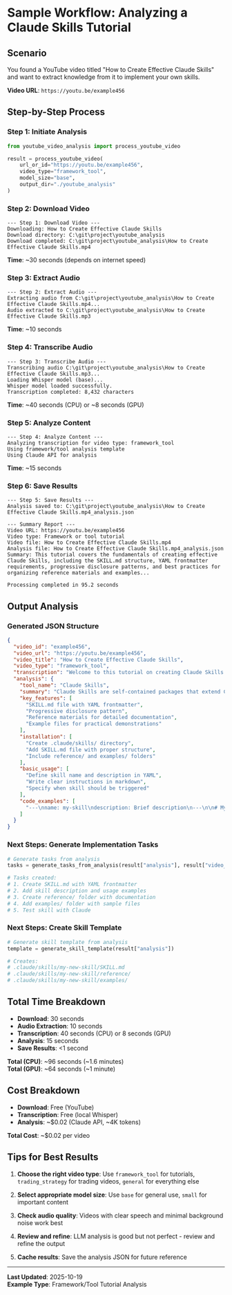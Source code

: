 # Sample Workflow: Analyzing a Claude Skills Tutorial

## Scenario

You found a YouTube video titled "How to Create Effective Claude Skills" and want to extract knowledge from it to implement your own skills.

**Video URL**: `https://youtu.be/example456`

## Step-by-Step Process

### Step 1: Initiate Analysis

```python
from youtube_video_analysis import process_youtube_video

result = process_youtube_video(
    url_or_id="https://youtu.be/example456",
    video_type="framework_tool",
    model_size="base",
    output_dir="./youtube_analysis"
)
```

### Step 2: Download Video

```
--- Step 1: Download Video ---
Downloading: How to Create Effective Claude Skills
Download directory: C:\git\project\youtube_analysis
Download completed: C:\git\project\youtube_analysis\How to Create Effective Claude Skills.mp4
```

**Time**: ~30 seconds (depends on internet speed)

### Step 3: Extract Audio

```
--- Step 2: Extract Audio ---
Extracting audio from C:\git\project\youtube_analysis\How to Create Effective Claude Skills.mp4...
Audio extracted to C:\git\project\youtube_analysis\How to Create Effective Claude Skills.mp3
```

**Time**: ~10 seconds

### Step 4: Transcribe Audio

```
--- Step 3: Transcribe Audio ---
Transcribing audio C:\git\project\youtube_analysis\How to Create Effective Claude Skills.mp3...
Loading Whisper model (base)...
Whisper model loaded successfully.
Transcription completed: 8,432 characters
```

**Time**: ~40 seconds (CPU) or ~8 seconds (GPU)

### Step 5: Analyze Content

```
--- Step 4: Analyze Content ---
Analyzing transcription for video type: framework_tool
Using framework/tool analysis template
Using Claude API for analysis
```

**Time**: ~15 seconds

### Step 6: Save Results

```
--- Step 5: Save Results ---
Analysis saved to: C:\git\project\youtube_analysis\How to Create Effective Claude Skills.mp4_analysis.json

--- Summary Report ---
Video URL: https://youtu.be/example456
Video type: Framework or tool tutorial
Video file: How to Create Effective Claude Skills.mp4
Analysis file: How to Create Effective Claude Skills.mp4_analysis.json
Summary: This tutorial covers the fundamentals of creating effective Claude Skills, including the SKILL.md structure, YAML frontmatter requirements, progressive disclosure patterns, and best practices for organizing reference materials and examples...

Processing completed in 95.2 seconds
```

## Output Analysis

### Generated JSON Structure

```json
{
  "video_id": "example456",
  "video_url": "https://youtu.be/example456",
  "video_title": "How to Create Effective Claude Skills",
  "video_type": "framework_tool",
  "transcription": "Welcome to this tutorial on creating Claude Skills...",
  "analysis": {
    "tool_name": "Claude Skills",
    "summary": "Claude Skills are self-contained packages that extend Claude's capabilities...",
    "key_features": [
      "SKILL.md file with YAML frontmatter",
      "Progressive disclosure pattern",
      "Reference materials for detailed documentation",
      "Example files for practical demonstrations"
    ],
    "installation": [
      "Create .claude/skills/ directory",
      "Add SKILL.md file with proper structure",
      "Include reference/ and examples/ folders"
    ],
    "basic_usage": [
      "Define skill name and description in YAML",
      "Write clear instructions in markdown",
      "Specify when skill should be triggered"
    ],
    "code_examples": [
      "---\nname: my-skill\ndescription: Brief description\n---\n\n# My Skill\n\n## Instructions\n..."
    ]
  }
}
```

### Next Steps: Generate Implementation Tasks

```python
# Generate tasks from analysis
tasks = generate_tasks_from_analysis(result["analysis"], result["video_url"])

# Tasks created:
# 1. Create SKILL.md with YAML frontmatter
# 2. Add skill description and usage examples
# 3. Create reference/ folder with documentation
# 4. Add examples/ folder with sample files
# 5. Test skill with Claude
```

### Next Steps: Create Skill Template

```python
# Generate skill template from analysis
template = generate_skill_template(result["analysis"])

# Creates:
# .claude/skills/my-new-skill/SKILL.md
# .claude/skills/my-new-skill/reference/
# .claude/skills/my-new-skill/examples/
```

## Total Time Breakdown

- **Download**: 30 seconds
- **Audio Extraction**: 10 seconds
- **Transcription**: 40 seconds (CPU) or 8 seconds (GPU)
- **Analysis**: 15 seconds
- **Save Results**: <1 second

**Total (CPU)**: ~96 seconds (~1.6 minutes)  
**Total (GPU)**: ~64 seconds (~1 minute)

## Cost Breakdown

- **Download**: Free (YouTube)
- **Transcription**: Free (local Whisper)
- **Analysis**: ~$0.02 (Claude API, ~4K tokens)

**Total Cost**: ~$0.02 per video

## Tips for Best Results

1. **Choose the right video type**: Use `framework_tool` for tutorials, `trading_strategy` for trading videos, `general` for everything else

2. **Select appropriate model size**: Use `base` for general use, `small` for important content

3. **Check audio quality**: Videos with clear speech and minimal background noise work best

4. **Review and refine**: LLM analysis is good but not perfect - review and refine the output

5. **Cache results**: Save the analysis JSON for future reference

---

**Last Updated**: 2025-10-19  
**Example Type**: Framework/Tool Tutorial Analysis

